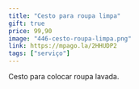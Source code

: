 ```yaml
---
title: "Cesto para roupa limpa"
gift: true
price: 99,90
image: "446-cesto-roupa-limpa.png"
link: https://mpago.la/2HHUDP2
tags: ["serviço"]
---
```


Cesto para colocar roupa lavada.
